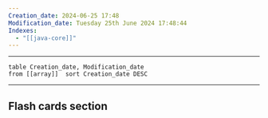 ```yaml
---
Creation_date: 2024-06-25 17:48
Modification_date: Tuesday 25th June 2024 17:48:44
Indexes:
  - "[[java-core]]"
---
```


----

```dataview
table Creation_date, Modification_date
from [[array]]  sort Creation_date DESC
```


















---
## Flash cards section
